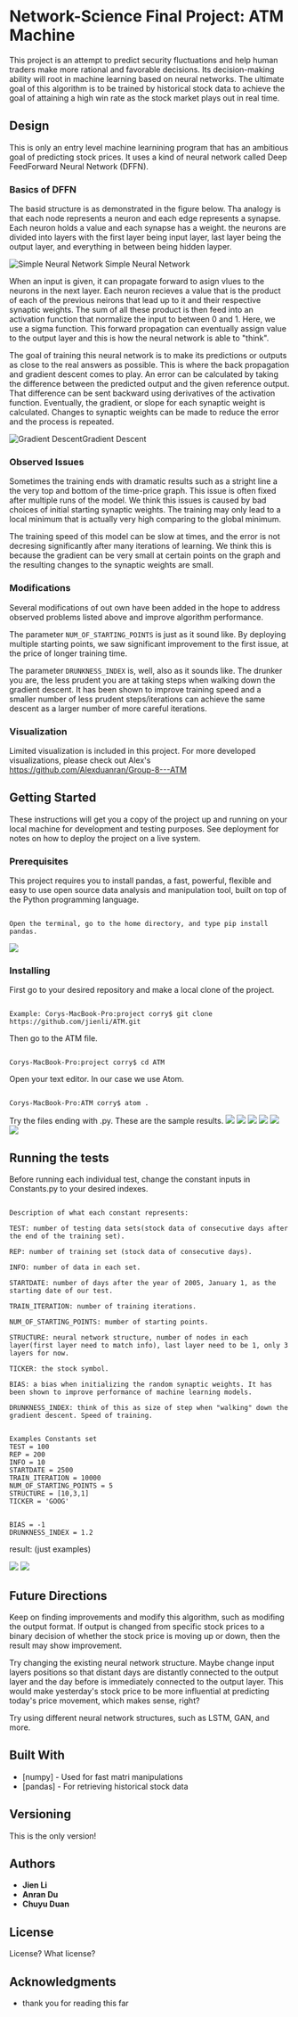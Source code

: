 # Network-Science Final Project: ATM Machine

This project is an attempt to predict security fluctuations and help human traders make more rational and favorable decisions. Its decision-making ability will root in machine learning based on neural networks. The ultimate goal of this algorithm is to be trained by historical stock data to achieve the goal of attaining a high win rate as the stock market plays out in real time.

## Design

This is only an entry level machine learnining program that has an ambitious goal of predicting stock prices. It uses a kind of neural network called Deep FeedForward Neural Network (DFFN). 

### Basics of DFFN

The basid structure is as demonstrated in the figure below. Tha analogy is that each node represents a neuron and each edge  represents a synapse. Each neuron holds a value and each synapse has a weight. the neurons are divided into layers with the first layer being input layer, last layer being the output layer, and everything in between being hidden layper. 

![Simple Neural Network](./images/1200px-Colored_neural_network.svg.png) Simple Neural Network

When an input is given, it can propagate forward to asign vlues to the neurons in the next layer. Each neuron recieves a value that is the product of each of the previous neirons that lead up to it and their respective synaptic weights. The sum of all these product is then feed into an activation function that normalize the input to between 0 and 1. Here, we use a sigma function. This forward propagation can eventually assign value to the output layer and this is how the neural network is able to "think".



The goal of training this neural network is to make its predictions or outputs as close to the real answers as possible. This is where the back propagation and gradient descent comes to play. An error can be calculated by taking the difference between the predicted output and the given reference output. That difference can be sent backward using derivatives of the activation function. Eventually, the gradient, or slope for each synaptic weight is calculated. Changes to synaptic weights can be made to reduce the error and the process is repeated.

![Gradient Descent](./images/yasmQ5kvlmbYMe8eDkyl6w.png)Gradient Descent



### Observed Issues

Sometimes the training ends with dramatic results such as a stright line a the very top and bottom of the time-price graph. This issue is often fixed after multiple runs of the model. We think this issues is caused by bad choices of initial starting synaptic weights. The training may only lead to a local minimum that is actually very high comparing to the global minimum.

The training speed of this model can be slow at times, and the error is not decresing significantly after many iterations of learning. We think this is because the gradient can be very small at certain points on the graph and the resulting changes to the synaptic weights are small. 


### Modifications 

Several modifications of out own have been added in the hope to address observed problems listed above and improve algorithm performance.

The parameter `NUM_OF_STARTING_POINTS` is just as it sound like. By deploying multiple starting points, we saw significant improvement to the first issue, at the price of longer training time.

The parameter `DRUNKNESS_INDEX` is, well, also as it sounds like. The drunker you are, the less prudent you are at taking steps when walking down the gradient descent. It has been shown to improve training speed and a smaller number of less prudent steps/iterations can achieve the same descent as a larger number of more careful iterations.


### Visualization

Limited visualization is included in this project. For more developed visualizations, please check out Alex's https://github.com/Alexduanran/Group-8---ATM


## Getting Started

These instructions will get you a copy of the project up and running on your local machine for development and testing purposes. See deployment for notes on how to deploy the project on a live system.

### Prerequisites

This project requires you to install pandas, a fast, powerful, flexible and easy to use open source data analysis and manipulation tool, built on top of the Python programming language.

```

Open the terminal, go to the home directory, and type pip install pandas.

```

![](images/pandas:install.png)

### Installing

First go to your desired repository and make a local clone of the project. 

```

Example: Corys-MacBook-Pro:project corry$ git clone https://github.com/jienli/ATM.git

```

Then go to the ATM file.

```

Corys-MacBook-Pro:project corry$ cd ATM

```

Open your text editor. In our case we use Atom. 


```

Corys-MacBook-Pro:ATM corry$ atom .

```

Try the files ending with .py. These are the sample results.
![](https://github.com/jienli/ATM/blob/master/images/5791588609220_.pic_hd.jpg)
![](https://github.com/jienli/ATM/blob/master/images/5801588609231_.pic_hd.jpg)
![](https://github.com/jienli/ATM/blob/master/images/5811588609244_.pic_hd.jpg)
![](https://github.com/jienli/ATM/blob/master/images/5821588609272_.pic_hd.jpg)
![](https://github.com/jienli/ATM/blob/master/images/5831588609290_.pic_hd.jpg)
![](https://github.com/jienli/ATM/blob/master/images/WechatIMG901.png)

## Running the tests

Before running each individual test, change the constant inputs in Constants.py to your desired indexes.

```

Description of what each constant represents: 

TEST: number of testing data sets(stock data of consecutive days after the end of the training set).

REP: number of training set (stock data of consecutive days).

INFO: number of data in each set.

STARTDATE: number of days after the year of 2005, January 1, as the starting date of our test. 

TRAIN_ITERATION: number of training iterations.

NUM_OF_STARTING_POINTS: mumber of starting points.

STRUCTURE: neural network structure, number of nodes in each layer(first layer need to match info), last layer need to be 1, only 3 layers for now.

TICKER: the stock symbol. 

BIAS: a bias when initializing the random synaptic weights. It has been shown to improve performance of machine learning models.

DRUNKNESS_INDEX: think of this as size of step when "walking" down the gradient descent. Speed of training. 

```

```

Examples Constants set
TEST = 100
REP = 200
INFO = 10
STARTDATE = 2500
TRAIN_ITERATION = 10000
NUM_OF_STARTING_POINTS = 5
STRUCTURE = [10,3,1]
TICKER = 'GOOG'


BIAS = -1
DRUNKNESS_INDEX = 1.2

```

result: (just examples)

![](images/1%20FFN%201%20with%20test%20dat.png)
![](images/1%20FFN%202%20with%20test%20data.png)


## Future Directions

Keep on finding improvements and modify this algorithm, such as modifing the output format. If output is changed from specific stock prices to a binary decision of whether the stock price is moving up or down, then the result may show improvement.

Try changing the existing neural network structure. Maybe change input layers positions so that distant days are distantly connected to the output layer and the day before is immediately connected to the output layer. This would make yesterday's stock price to be more influential at predicting today's price movement, which makes sense, right?

Try using different neural network structures, such as LSTM, GAN, and more.


## Built With

* [numpy] - Used for fast matri manipulations
* [pandas] - For retrieving historical stock data


## Versioning

This is the only version!

## Authors

* **Jien Li** 
* **Anran Du** 
* **Chuyu Duan** 


## License

License? What license?

## Acknowledgments

* thank you for reading this far

